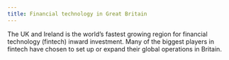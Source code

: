 ```yaml
---
title: Financial technology in Great Britain
---
```


The UK and Ireland is the world’s fastest growing region for financial technology (fintech) inward investment. Many of the biggest players in fintech have chosen to set up or expand their global operations in Britain.